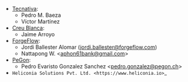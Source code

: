 - [Tecnativa](https://www.tecnativa.com):
  - Pedro M. Baeza
  - Víctor Martínez
- [Creu Blanca](https://www.creu-blanca.es/):
  - Jaime Arroyo
- [ForgeFlow](https://www.forgeflow.com/):
  - Jordi Ballester Alomar (<jordi.ballester@forgeflow.com>)
  - Nattapong W. \<<aphon61bank@gmail.com>\>
- [PeGon](https://www.pegon.ch):
  - Pedro Evaristo Gonzalez Sanchez \<<pedro.gonzalez@pegon.ch>\>
- `Heliconia Solutions Pvt. Ltd. <https://www.heliconia.io>`_

